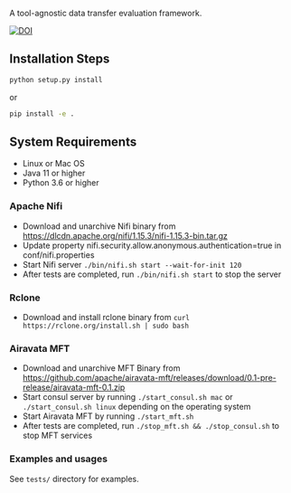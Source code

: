 A tool-agnostic data transfer evaluation framework.


[![DOI](https://zenodo.org/badge/DOI/10.5281/zenodo.10709852.svg)](https://doi.org/10.5281/zenodo.10709852)


## Installation Steps

```bash
python setup.py install
```

or

```bash
pip install -e .
```

## System Requirements
* Linux or Mac OS
* Java 11 or higher
* Python 3.6 or higher

### Apache Nifi

* Download and unarchive Nifi binary from https://dlcdn.apache.org/nifi/1.15.3/nifi-1.15.3-bin.tar.gz
* Update property nifi.security.allow.anonymous.authentication=true in conf/nifi.properties
* Start Nifi server ```./bin/nifi.sh start --wait-for-init 120```
* After tests are completed, run ```./bin/nifi.sh start``` to stop the server

### Rclone

* Download and install rclone binary from ```curl https://rclone.org/install.sh | sudo bash```

### Airavata MFT

* Download and unarchive MFT Binary from https://github.com/apache/airavata-mft/releases/download/0.1-pre-release/airavata-mft-0.1.zip
* Start consul server by running ```./start_consul.sh mac``` or ```./start_consul.sh linux``` depending on the operating system
* Start Airavata MFT by running ```./start_mft.sh```
* After tests are completed, run ```./stop_mft.sh && ./stop_consul.sh``` to stop MFT services

### Examples and usages

See `tests/` directory for examples.

